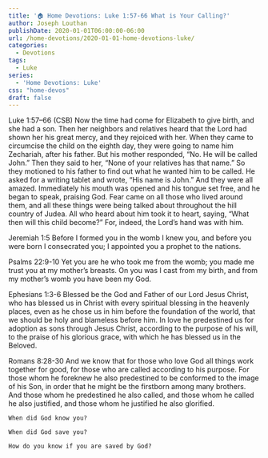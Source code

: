 ```yaml
---
title: '🏠 Home Devotions: Luke 1:57-66 What is Your Calling?'
author: Joseph Louthan
publishDate: 2020-01-01T06:00:00-06:00
url: /home-devotions/2020-01-01-home-devotions-luke/
categories:
  - Devotions
tags:
  - Luke
series:
  - 'Home Devotions: Luke'
css: "home-devos"
draft: false
---
```


Luke 1:57–66 (CSB) Now the time had come for Elizabeth to give birth, and she had a son.  Then her neighbors and relatives heard that the Lord had shown her his great mercy, and they rejoiced with her.  When they came to circumcise the child on the eighth day, they were going to name him Zechariah, after his father.  But his mother responded, “No. He will be called John.”  Then they said to her, “None of your relatives has that name.”  So they motioned to his father to find out what he wanted him to be called.  He asked for a writing tablet and wrote, “His name is John.” And they were all amazed.  Immediately his mouth was opened and his tongue set free, and he began to speak, praising God.  Fear came on all those who lived around them, and all these things were being talked about throughout the hill country of Judea.  All who heard about him took it to heart, saying, “What then will this child become?” For, indeed, the Lord’s hand was with him.

Jeremiah 1:5  Before I formed you in the womb I knew you, and before you were born I consecrated you; I appointed you a prophet to the nations.

Psalms 22:9-10  Yet you are he who took me from the womb; you made me trust you at my mother’s breasts.  On you was I cast from my birth, and from my mother’s womb you have been my God.

Ephesians 1:3-6 Blessed be the God and Father of our Lord Jesus Christ, who has blessed us in Christ with every spiritual blessing in the heavenly places,  even as he chose us in him before the foundation of the world, that we should be holy and blameless before him. In love  he predestined us for adoption as sons through Jesus Christ, according to the purpose of his will,  to the praise of his glorious grace, with which he has blessed us in the Beloved.

Romans 8:28-30 And we know that for those who love God all things work together for good, for those who are called according to his purpose.  For those whom he foreknew he also predestined to be conformed to the image of his Son, in order that he might be the firstborn among many brothers.  And those whom he predestined he also called, and those whom he called he also justified, and those whom he justified he also glorified.

```text
When did God know you?

When did God save you?

How do you know if you are saved by God?
```